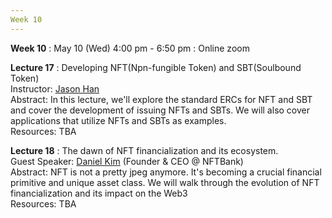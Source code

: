 ```yaml
---
Week 10
---
```


<b>Week 10</b>
: May 10 (Wed) 4:00 pm - 6:50 pm
  : Online zoom

<b>Lecture 17</b>
: Developing NFT(Npn-fungible Token) and SBT(Soulbound Token)<br>
  Instructor: <a href="/kaist/staff/#Jaesun Han (Jason)">Jason Han</a><br>
  Abstract: In this lecture, we'll explore the standard ERCs for NFT and SBT and cover the development of issuing NFTs and SBTs. We will also cover applications that utilize NFTs and SBTs as examples.<br>
  Resources: TBA
  
<b>Lecture 18</b>
: The dawn of NFT financialization and its ecosystem.<br>
  Guest Speaker: <a href="/kaist/speaker/#Daniel Kim">Daniel Kim</a> (Founder & CEO @ NFTBank)<br>
  Abstract: NFT is not a pretty jpeg anymore. It's becoming a crucial financial primitive and unique asset class. We will walk through the evolution of NFT financialization and its impact on the Web3<br>
  Resources: TBA
